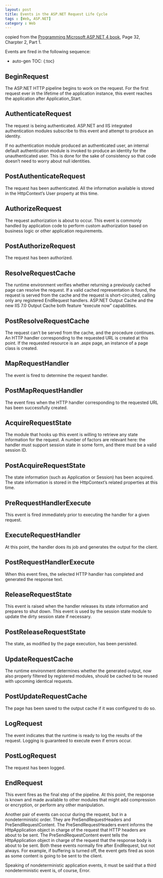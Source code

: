 ```yaml
---
layout: post
title: Events in the ASP.NET Request Life Cycle
tags : [Web, ASP.NET]
category : Web
---
```

copied from the [Programming Microsoft ASP.NET 4 book](http://blogs.msdn.com/b/microsoft_press/archive/2011/03/07/new-book-programming-microsoft-asp-net-4.aspx), Page 32, Charpter 2, Part 1.

Events are fired in the following sequence:

* auto-gen TOC:
{:toc}

## BeginRequest

The ASP.NET HTTP pipeline begins to work on the request. For the first request ever in the lifetime of the application instance, this event reaches the application after Application_Start.

## AuthenticateRequest

The request is being authenticated. ASP.NET and IIS integrated authentication modules subscribe to this event and attempt to produce an identity.

If no authentication module produced an authenticated user, an internal default authentication module is invoked to produce an identity for the unauthenticated user. This is done for the sake of consistency so that code doesn’t need to worry about null
identities.

<!--more-->

## PostAuthenticateRequest

The request has been authenticated. All the information available is stored in the HttpContext’s User property at this time.

## AuthorizeRequest

The request authorization is about to occur. This event is commonly handled by application code to perform custom authorization based on business logic or other application requirements.

## PostAuthorizeRequest

The request has been authorized.

## ResolveRequestCache

The runtime environment verifies whether returning a
previously cached page can resolve the request. If a valid cached representation is
found, the request is served from the cache and the request is short-circuited, calling
only any registered EndRequest handlers. ASP.NET Output Cache and the new IIS 7.0
Output Cache both feature “execute now” capabilities.

## PostResolveRequestCache

The request can’t be served from the cache, and the procedure continues. An HTTP handler corresponding to the requested URL is created at this point. If the requested resource is an .aspx page, an instance of a page class is created.

## MapRequestHandler

The event is fired to determine the request handler.

## PostMapRequestHandler

The event fires when the HTTP handler corresponding to the requested URL has been successfully created.

## AcquireRequestState

The module that hooks up this event is willing to retrieve any state information for the request. A number of factors are relevant here: the handler must support session state in some form, and there must be a valid session ID.

## PostAcquireRequestState

The state information (such as Application or Session) has
been acquired. The state information is stored in the HttpContext’s related properties
at this time.

## PreRequestHandlerExecute

This event is fired immediately prior to executing the handler for a given request.

## ExecuteRequestHandler

At this point, the handler does its job and generates the output for the client.

## PostRequestHandlerExecute
When this event fires, the selected HTTP handler has completed and generated the response text.

## ReleaseRequestState

This event is raised when the handler releases its state information and prepares to shut down. This event is used by the session state module to update the dirty session state if necessary.

## PostReleaseRequestState

 The state, as modified by the page execution, has been persisted.

## UpdateRequestCache

 The runtime environment determines whether the generated output, now also properly filtered by registered modules, should be cached to be reused with upcoming identical requests.

## PostUpdateRequestCache

 The page has been saved to the output cache if it was configured
to do so.

## LogRequest

 The event indicates that the runtime is ready to log the results of the request. Logging is guaranteed to execute even if errors occur.

## PostLogRequest

The request has been logged.

## EndRequest

 This event fires as the final step of the pipeline. At this point, the
response is known and made available to other modules that might add compression
or encryption, or perform any other manipulation.


Another pair of events can occur during the request, but in a nondeterministic order. They
are PreSendRequestHeaders and PreSendRequestContent. The PreSendRequestHeaders event informs the HttpApplication object in charge of the request that HTTP headers are about to be sent. The PreSendRequestContent event tells the HttpApplication object in charge of the request that the response body is about to be sent. Both these events normally fire after EndRequest, but not always. For example, if buffering is turned off, the event gets fired as soon as some content is going to be sent to the client.

Speaking of nondeterministic application events, it must be said that a third nondeterministic
event is, of course, Error.
